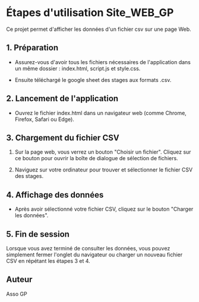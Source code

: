 # Étapes d'utilisation Site_WEB_GP

Ce projet permet d'afficher les données d'un fichier csv sur une page Web.

## 1. Préparation
- Assurez-vous d'avoir tous les fichiers nécessaires de l'application dans un même dossier : index.html, script.js et style.css. 

- Ensuite téléchargé le google sheet des stages aux formats .csv.

## 2. Lancement de l'application

- Ouvrez le fichier index.html dans un navigateur web (comme Chrome, Firefox, Safari ou Edge).

## 3. Chargement du fichier CSV

1. Sur la page web, vous verrez un bouton "Choisir un fichier". Cliquez sur ce bouton pour ouvrir la boîte de dialogue de sélection de fichiers.
   

2. Naviguez sur votre ordinateur pour trouver et sélectionner le fichier CSV des stages.

## 4. Affichage des données
- Après avoir sélectionné votre fichier CSV, cliquez sur le bouton "Charger les données".



##  5. Fin de session

Lorsque vous avez terminé de consulter les données, vous pouvez simplement fermer l'onglet du navigateur ou charger un nouveau fichier CSV en répétant les étapes 3 et 4.

## Auteur

Asso GP
